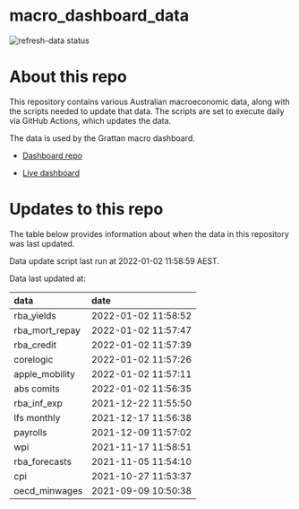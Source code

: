 
<!-- README.md is generated from README.Rmd. Please edit that file -->

# macro\_dashboard\_data

<!-- badges: start -->

![refresh-data
status](https://github.com/grattan/macro_dashboard_data/workflows/refresh-data/badge.svg)

<!-- badges: end -->

# About this repo

This repository contains various Australian macroeconomic data, along
with the scripts needed to update that data. The scripts are set to
execute daily via GitHub Actions, which updates the data.

The data is used by the Grattan macro dashboard.

  - [Dashboard repo](https://github.com/grattan/macrodashboard)

  - [Live dashboard](https://mattcowgill.shinyapps.io/macrodashboard/)

# Updates to this repo

The table below provides information about when the data in this
repository was last updated.

Data update script last run at 2022-01-02 11:58:59 AEST.

Data last updated at:

| data             | date                |
| :--------------- | :------------------ |
| rba\_yields      | 2022-01-02 11:58:52 |
| rba\_mort\_repay | 2022-01-02 11:57:47 |
| rba\_credit      | 2022-01-02 11:57:39 |
| corelogic        | 2022-01-02 11:57:26 |
| apple\_mobility  | 2022-01-02 11:57:11 |
| abs comits       | 2022-01-02 11:56:35 |
| rba\_inf\_exp    | 2021-12-22 11:55:50 |
| lfs monthly      | 2021-12-17 11:56:38 |
| payrolls         | 2021-12-09 11:57:02 |
| wpi              | 2021-11-17 11:58:51 |
| rba\_forecasts   | 2021-11-05 11:54:10 |
| cpi              | 2021-10-27 11:53:37 |
| oecd\_minwages   | 2021-09-09 10:50:38 |
